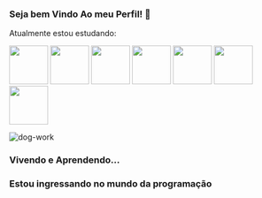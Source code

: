 ### Seja bem Vindo Ao meu Perfil! 👋

 
 Atualmente estou estudando:
 
 <div class="imgs-tecnologias"> 
    <img width="70px" src="https://cdn.jsdelivr.net/gh/devicons/devicon/icons/java/java-original.svg" /> 	
    <img width="70px" src="https://cdn.jsdelivr.net/gh/devicons/devicon/icons/javascript/javascript-original.svg" />         
    <img width="70px" src="https://cdn.jsdelivr.net/gh/devicons/devicon/icons/html5/html5-original.svg" />        
    <img width="70px" src="https://cdn.jsdelivr.net/gh/devicons/devicon/icons/css3/css3-original.svg" />
    <img width="70px" src="https://cdn.jsdelivr.net/gh/devicons/devicon/icons/dart/dart-original.svg" />
    <img width="70px" src="https://cdn.jsdelivr.net/gh/devicons/devicon/icons/mysql/mysql-original.svg" />
    <img width="70px" src="https://cdn.jsdelivr.net/gh/devicons/devicon/icons/flutter/flutter-original.svg" />
 <div/> 
 
 
![dog-work](https://user-images.githubusercontent.com/119669310/228839894-3e452821-b42d-4c2e-9308-907b539ae55a.gif)


### Vivendo e Aprendendo...
### Estou ingressando no mundo da programação
